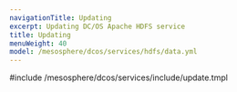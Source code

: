 ```yaml
---
navigationTitle: Updating 
excerpt: Updating DC/OS Apache HDFS service
title: Updating 
menuWeight: 40
model: /mesosphere/dcos/services/hdfs/data.yml
---
```


#include /mesosphere/dcos/services/include/update.tmpl

